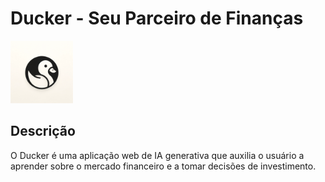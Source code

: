 # Ducker - Seu Parceiro de Finanças

<img src="images\logo.webp" alt="Logo do Ducker" width="100"/>

## Descrição

O Ducker é uma aplicação web de IA generativa que auxilia o usuário a aprender sobre o mercado financeiro e a tomar decisões de investimento. 
